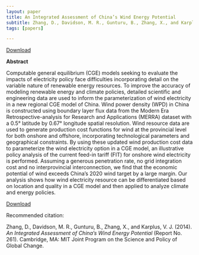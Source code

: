 ```yaml
---
layout: paper
title: An Integrated Assessment of China’s Wind Energy Potential
subtitle: Zhang, D., Davidson, M. R., Gunturu, B., Zhang, X., and Karplus, V. J. (2014). MIT Joint Program on the Science and Policy of Global Change.
tags: [papers]

---
```


[Download](https://globalchange.mit.edu/sites/default/files/MITJPSPGC_Rpt261.pdf)

**Abstract**

Computable general equilibrium (CGE) models seeking to evaluate the impacts of electricity policy face difficulties incorporating detail on the variable nature of renewable energy resources. To improve the accuracy of modeling renewable energy and climate policies, detailed scientific and engineering data are used to inform the parameterization of wind electricity in a new regional CGE model of China. Wind power density (WPD) in China is constructed using boundary layer flux data from the Modern Era Retrospective-analysis for Research and Applications (MERRA) dataset with a 0.5° latitude by 0.67° longitude spatial resolution. Wind resource data are used to generate production cost functions for wind at the provincial level for both onshore and offshore, incorporating technological parameters and geographical constraints. By using these updated wind production cost data to parameterize the wind electricity option in a CGE model, an illustrative policy analysis of the current feed-in tariff (FIT) for onshore wind electricity is performed. Assuming a generous penetration rate, no grid integration cost and no interprovincial interconnection, we find that the economic potential of wind exceeds China’s 2020 wind target by a large margin. Our analysis shows how wind electricity resource can be differentiated based on location and quality in a CGE model and then applied to analyze climate and energy policies.


[Download](https://globalchange.mit.edu/sites/default/files/MITJPSPGC_Rpt261.pdf)

Recommended citation:

Zhang, D., Davidson, M. R., Gunturu, B., Zhang, X., and Karplus, V. J. (2014). _An Integrated Assessment of China’s Wind Energy Potential_ (Report No. 261). Cambridge, MA: MIT Joint Program on the Science and Policy of Global Change.
